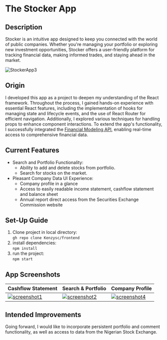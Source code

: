 # The Stocker App

## Description

Stocker is an intuitive app designed to keep you connected with the world of public companies. Whether you're managing your portfolio or exploring new investment opportunities, Stocker offers a user-friendly platform for tracking financial data, making informed trades, and staying ahead in the market.



![StockerApp3](https://github.com/Kenzysc/frontend/blob/master/screenshots/Screenshot3.png?raw=true)


## Origin

I developed this app as a project to deepen my understanding of the React framework. Throughout the process, I gained hands-on experience with essential React features, including the implementation of hooks for managing state and lifecycle events, and the use of React Router for efficient navigation. Additionally, I explored various techniques for handling props to enhance component interactions. To extend the app's functionality, I successfully integrated the [Financial Modeling API](https://site.financialmodelingprep.com/developer/docs), enabling real-time access to comprehensive financial data.

## Current Features

 * Search and Portfolio Functionality:
   * Ability to add and delete stocks from portfolio.
   * Search for stocks on the market. 
 * Pleasant Company Data UI Experience:
   * Company profile in a glance
   * Access to easily readable income statement, cashflow statement and balance sheet
   * Annual report direct access from the Securities Exchange Commission website  

<!-- * Seeds database with sample data to demonstrate app's key features. -->

## Set-Up Guide
1. Clone project in local directory:<br/>
``` gh repo clone Kenzysc/frontend ```
2. install dependencies:<br/>
``` npm install ```
4. run the project:<br/>
``` npm start ```

## App Screenshots

| Cashflow Statement | Search & Portfolio | Company Profile | 
| ------------- | ------------- | --- | 
| [![screenshot1](https://github.com/Kenzysc/frontend/blob/master/screenshots/Screenshot1.png?raw=true)](https://github.com/Kenzysc/frontend/blob/master/screenshots/Screenshot1.png?raw=true) | [![screenshot2](https://github.com/Kenzysc/frontend/blob/master/screenshots/Screenshot2.png?raw=true)](https://github.com/Kenzysc/frontend/blob/master/screenshots/Screenshot2.png?raw=true) | [![screenshot4](https://github.com/Kenzysc/frontend/blob/master/screenshots/Screenshot4.png?raw=true)](https://github.com/Kenzysc/frontend/blob/master/screenshots/Screenshot4.png?raw=true) | 


## Intended Improvements

Going forward, I would like to incorporate persistent portfolio and comment functionality, as well as access to data from the Nigerian Stock Exchange.
